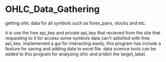 # OHLC_Data_Gathering
getting ohlc data for all symbols such as forex_pairs, stocks and etc.

it is use the free api_key and private api_key that recieved from the site that requesting to it for access some symbols data can't satisfied with free api_key.
implemented a gui for interacting easily.
this program has include a feature for saving and adding data to excel file.
data science tools can be added to this program for analysing ohlc and pridict the target_label.
